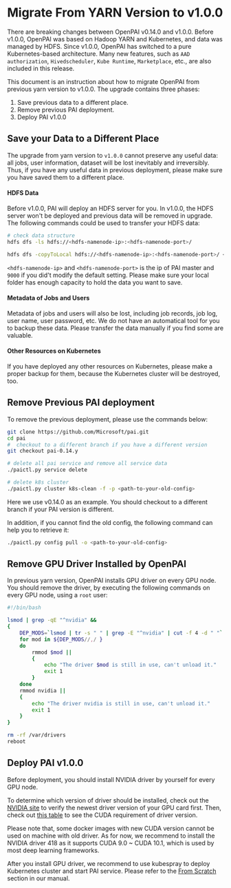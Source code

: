 # Migrate From YARN Version to v1.0.0

There are breaking changes between OpenPAI v0.14.0 and v1.0.0. Before v1.0.0, OpenPAI was based on Hadoop YARN and Kubernetes, and data was managed by HDFS. Since v1.0.0, OpenPAI has switched to a pure Kubernetes-based architecture. Many new features, such as `AAD authorization`, `Hivedscheduler`, `Kube Runtime`, `Marketplace`, etc., are also included in this release.

This document is an instruction about how to migrate OpenPAI from previous yarn version to v1.0.0. The upgrade contains three phases:

  1. Save previous data to a different place.
  2. Remove previous PAI deployment.
  3. Deploy PAI v1.0.0

## Save your Data to a Different Place

The upgrade from yarn version to `v1.0.0` cannot preserve any useful data: all jobs, user information, dataset will be lost inevitably and irreversibly. Thus, if you have any useful data in previous deployment, please make sure you have saved them to a different place.

#### HDFS Data

Before v1.0.0, PAI will deploy an HDFS server for you. In v1.0.0, the HDFS server won't be deployed and previous data will be removed in upgrade. The following commands could be used to transfer your HDFS data:

```bash
# check data structure
hdfs dfs -ls hdfs://<hdfs-namenode-ip>:<hdfs-namenode-port>/

hdfs dfs -copyToLocal hdfs://<hdfs-namenode-ip>:<hdfs-namenode-port>/ <local-folder>
```

`<hdfs-namenode-ip>` and `<hdfs-namenode-port>` is the ip of PAI master and `9000` if you did't modify the default setting. Please make sure your local folder has enough capacity to hold the data you want to save.

#### Metadata of Jobs and Users

Metadata of jobs and users will also be lost, including job records, job log, user name, user password, etc. We do not have an automatical tool for you to backup these data. Please transfer the data manually if you find some are valuable.

#### Other Resources on Kubernetes

If you have deployed any other resources on Kubernetes, please make a proper backup for them, because the Kubernetes cluster will be destroyed, too.


## Remove Previous PAI deployment

To remove the previous deployment, please use the commands below:

```bash
git clone https://github.com/Microsoft/pai.git
cd pai
#  checkout to a different branch if you have a different version
git checkout pai-0.14.y

# delete all pai service and remove all service data
./paictl.py service delete

# delete k8s cluster
./paictl.py cluster k8s-clean -f -p <path-to-your-old-config>
```

Here we use v0.14.0 as an example. You should checkout to a different branch if your PAI version is different.

In addition, if you cannot find the old config, the following command can help you to retrieve it:

```bash
./paictl.py config pull -o <path-to-your-old-config>
```

## Remove GPU Driver Installed by OpenPAI

In previous yarn version, OpenPAI installs GPU driver on every GPU node. You should remove the driver, by executing the following commands on every GPU node, using a `root` user:

```bash
#!/bin/bash

lsmod | grep -qE "^nvidia" &&
{
    DEP_MODS=`lsmod | tr -s " " | grep -E "^nvidia" | cut -f 4 -d " "`
    for mod in ${DEP_MODS//,/ }
    do
        rmmod $mod ||
        {
            echo "The driver $mod is still in use, can't unload it."
            exit 1
        }
    done
    rmmod nvidia ||
    {
        echo "The driver nvidia is still in use, can't unload it."
        exit 1
    }
}

rm -rf /var/drivers
reboot
```

##  Deploy PAI v1.0.0

Before deployment, you should install NVIDIA driver by yourself for every GPU node.

To determine which version of driver should be installed, check out the [NVIDIA site](https://www.nvidia.com/Download/index.aspx) to verify the newest driver version of your GPU card first. Then, check out [this table](https://docs.nvidia.com/deploy/cuda-compatibility/index.html#binary-compatibility__table-toolkit-driver) to see the CUDA requirement of driver version.

Please note that, some docker images with new CUDA version cannot be used on machine with old driver. As for now, we recommend to install the NVIDIA driver 418 as it supports CUDA 9.0 \~ CUDA 10.1, which is used by most deep learning frameworks.

After you install GPU driver, we recommend to use kubespray to deploy Kubernetes cluster and start PAI service. Please refer to the [From Scratch](https://openpai.readthedocs.io/en/release-1.0.0/manual/cluster-admin/installation-guide.html#from-scratch) section in our manual.
